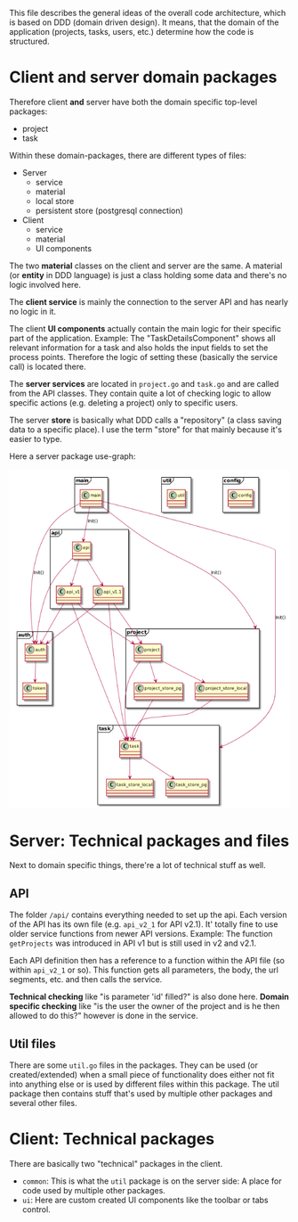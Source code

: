 This file describes the general ideas of the overall code architecture, which is based on DDD (domain driven design).
It means, that the domain of the application (projects, tasks, users, etc.) determine how the code is structured.

# Client and server domain packages

Therefore client **and** server have both the domain specific top-level packages:

* project
* task

Within these domain-packages, there are different types of files:

* Server
    * service
    * material
    * local store
    * persistent store (postgresql connection)
* Client
    * service
    * material
    * UI components
    
The two **material** classes on the client and server are the same.
A material (or **entity** in DDD language) is just a class holding some data and there's no logic involved here.

The **client service** is mainly the connection to the server API and has nearly no logic in it.

The client **UI components** actually contain the main logic for their specific part of the application.
Example: The "TaskDetailsComponent" shows all relevant information for a task and also holds the input fields to set the process points.
Therefore the logic of setting these (basically the service call) is located there.

The **server services** are located in `project.go` and `task.go` and are called from the API classes.
They contain quite a lot of checking logic to allow specific actions (e.g. deleting a project) only to specific users. 

The server **store** is basically what DDD calls a "repository" (a class saving data to a specific place).
I use the term "store" for that mainly because it's easier to type.

Here a server package use-graph:

![](server-diagram.png)

# Server: Technical packages and files

Next to domain specific things, there're a lot of technical stuff as well.

## API

The folder `/api/` contains everything needed to set up the api.
Each version of the API has its own file (e.g. `api_v2_1` for API v2.1).
It' totally fine to use older service functions from newer API versions.
Example: The function `getProjects` was introduced in API v1 but is still used in v2 and v2.1.

Each API definition then has a reference to a function within the API file (so within `api_v2_1` or so).
This function gets all parameters, the body, the url segments, etc. and then calls the service.

**Technical checking** like "is parameter 'id' filled?" is also done here.
**Domain specific checking** like "is the user the owner of the project and is he then allowed to do this?" however is done in the service.

## Util files

There are some `util.go` files in the packages.
They can be used (or created/extended) when a small piece of functionality does either not fit into anything else or is used by different files within this package.
The util package then contains stuff that's used by multiple other packages and several other files.

# Client: Technical packages

There are basically two "technical" packages in the client.

* `common`: This is what the `util` package is on the server side: A place for code used by multiple other packages.
* `ui`: Here are custom created UI components like the toolbar or tabs control.

 